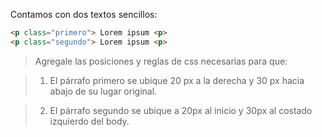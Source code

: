 Contamos con dos textos sencillos:

``` html
<p class="primero"> Lorem ipsum <p>
<p class="segundo"> Lorem ipsum <p>
```
> Agregale las posiciones y reglas de css necesarias para que:

> 1. El párrafo primero se ubique 20 px a la derecha y 30 px hacia abajo de su lugar original.  

> 2. El párrafo segundo se ubique a 20px al inicio y 30px al costado izquierdo del body.
